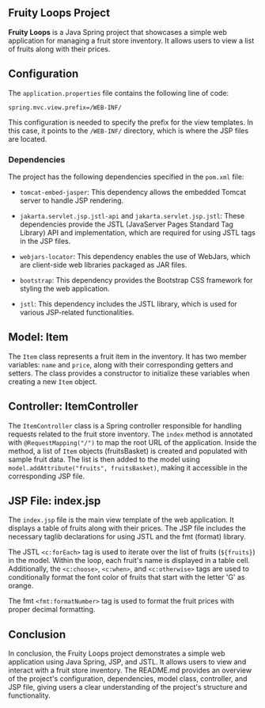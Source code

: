 ## Fruity Loops Project

**Fruity Loops** is a Java Spring project that showcases a simple web application for managing a fruit store inventory. It allows users to view a list of fruits along with their prices.

## Configuration

The `application.properties` file contains the following line of code:
```
spring.mvc.view.prefix=/WEB-INF/
```

This configuration is needed to specify the prefix for the view templates. In this case, it points to the `/WEB-INF/` directory, which is where the JSP files are located.

### Dependencies

The project has the following dependencies specified in the `pom.xml` file:

- `tomcat-embed-jasper`: This dependency allows the embedded Tomcat server to handle JSP rendering.

- `jakarta.servlet.jsp.jstl-api` and `jakarta.servlet.jsp.jstl`: These dependencies provide the JSTL (JavaServer Pages Standard Tag Library) API and implementation, which are required for using JSTL tags in the JSP files.

- `webjars-locator`: This dependency enables the use of WebJars, which are client-side web libraries packaged as JAR files.

- `bootstrap`: This dependency provides the Bootstrap CSS framework for styling the web application.

- `jstl`: This dependency includes the JSTL library, which is used for various JSP-related functionalities.


## Model: **Item**

The `Item` class represents a fruit item in the inventory. It has two member variables: `name` and `price`, along with their corresponding getters and setters. The class provides a constructor to initialize these variables when creating a new `Item` object.

## Controller: **ItemController**

The `ItemController` class is a Spring controller responsible for handling requests related to the fruit store inventory. The `index` method is annotated with `@RequestMapping("/")` to map the root URL of the application. Inside the method, a list of `Item` objects (fruitsBasket) is created and populated with sample fruit data. The list is then added to the model using `model.addAttribute("fruits", fruitsBasket)`, making it accessible in the corresponding JSP file.

## JSP File: **index.jsp**

The `index.jsp` file is the main view template of the web application. It displays a table of fruits along with their prices. The JSP file includes the necessary taglib declarations for using JSTL and the fmt (format) library.

The JSTL `<c:forEach>` tag is used to iterate over the list of fruits (`${fruits}`) in the model. Within the loop, each fruit's name is displayed in a table cell. Additionally, the `<c:choose>`, `<c:when>`, and `<c:otherwise>` tags are used to conditionally format the font color of fruits that start with the letter 'G' as orange.

The fmt `<fmt:formatNumber>` tag is used to format the fruit prices with proper decimal formatting.

## Conclusion

In conclusion, the Fruity Loops project demonstrates a simple web application using Java Spring, JSP, and JSTL. It allows users to view and interact with a fruit store inventory. The README.md provides an overview of the project's configuration, dependencies, model class, controller, and JSP file, giving users a clear understanding of the project's structure and functionality.